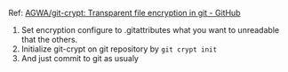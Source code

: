 Ref: [AGWA/git-crypt: Transparent file encryption in git - GitHub](https://github.com/AGWA/git-crypt)

1. Set encryption configure to .gitattributes what you want to unreadable that the others.
2. Initialize git-crypt on git repository by `git crypt init`
3. And just commit to git as usualy
